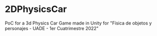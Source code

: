 # 2DPhysicsCar
PoC for a 3d Physics Car Game made in Unity for "Física de objetos y personajes - UADE - 1er Cuatrimestre 2022"
